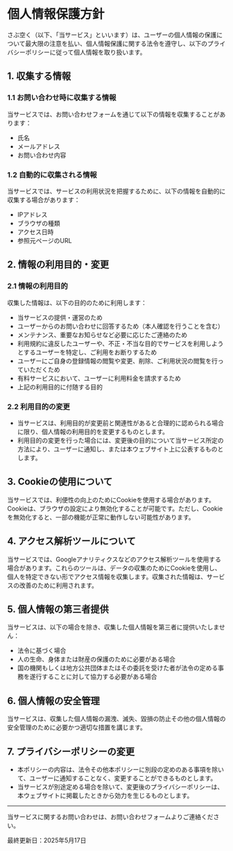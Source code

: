 # 個人情報保護方針

さぶ空く（以下、「当サービス」といいます）は、ユーザーの個人情報の保護について最大限の注意を払い、個人情報保護に関する法令を遵守し、以下のプライバシーポリシーに従って個人情報を取り扱います。

## 1. 収集する情報

### 1.1 お問い合わせ時に収集する情報

当サービスでは、お問い合わせフォームを通じて以下の情報を収集することがあります：

- 氏名
- メールアドレス
- お問い合わせ内容

### 1.2 自動的に収集される情報

当サービスでは、サービスの利用状況を把握するために、以下の情報を自動的に収集する場合があります：

- IPアドレス
- ブラウザの種類
- アクセス日時
- 参照元ページのURL

## 2. 情報の利用目的・変更

### 2.1 情報の利用目的

収集した情報は、以下の目的のために利用します：

- 当サービスの提供・運営のため
- ユーザーからのお問い合わせに回答するため（本人確認を行うことを含む）
- メンテナンス、重要なお知らせなど必要に応じたご連絡のため
- 利用規約に違反したユーザーや、不正・不当な目的でサービスを利用しようとするユーザーを特定し、ご利用をお断りするため
- ユーザーにご自身の登録情報の閲覧や変更、削除、ご利用状況の閲覧を行っていただくため
- 有料サービスにおいて、ユーザーに利用料金を請求するため
- 上記の利用目的に付随する目的

### 2.2 利用目的の変更

- 当サービスは、利用目的が変更前と関連性があると合理的に認められる場合に限り、個人情報の利用目的を変更するものとします。
- 利用目的の変更を行った場合には、変更後の目的について当サービス所定の方法により、ユーザーに通知し、または本ウェブサイト上に公表するものとします。

## 3. Cookieの使用について

当サービスでは、利便性の向上のためにCookieを使用する場合があります。Cookieは、ブラウザの設定により無効化することが可能です。ただし、Cookieを無効化すると、一部の機能が正常に動作しない可能性があります。

## 4. アクセス解析ツールについて

当サービスでは、Googleアナリティクスなどのアクセス解析ツールを使用する場合があります。これらのツールは、データの収集のためにCookieを使用し、個人を特定できない形でアクセス情報を収集します。収集された情報は、サービスの改善のために利用されます。

## 5. 個人情報の第三者提供

当サービスは、以下の場合を除き、収集した個人情報を第三者に提供いたしません：

- 法令に基づく場合
- 人の生命、身体または財産の保護のために必要がある場合
- 国の機関もしくは地方公共団体またはその委託を受けた者が法令の定める事務を遂行することに対して協力する必要がある場合

## 6. 個人情報の安全管理

当サービスは、収集した個人情報の漏洩、滅失、毀損の防止その他の個人情報の安全管理のために必要かつ適切な措置を講じます。

## 7. プライバシーポリシーの変更

- 本ポリシーの内容は、法令その他本ポリシーに別段の定めのある事項を除いて、ユーザーに通知することなく、変更することができるものとします。
- 当サービスが別途定める場合を除いて、変更後のプライバシーポリシーは、本ウェブサイトに掲載したときから効力を生じるものとします。

---

当サービスに関するお問い合わせは、お問い合わせフォームよりご連絡ください。

最終更新日：2025年5月17日